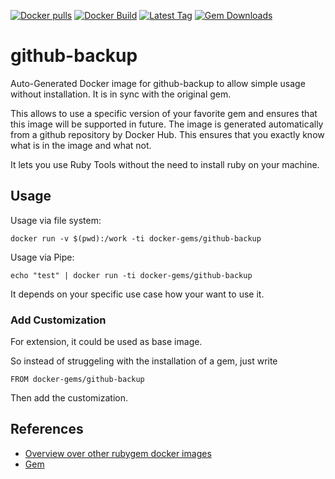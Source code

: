 [![Docker pulls](https://img.shields.io/docker/pulls/rubygem/github-backup.svg)](https://hub.docker.com/r/rubygem/github-backup/)
[![Docker Build](https://img.shields.io/docker/automated/rubygem/github-backup.svg)](https://hub.docker.com/r/rubygem/github-backup/)
[![Latest Tag](https://img.shields.io/github/tag/docker-rubygem/github-backup.svg)](https://hub.docker.com/r/rubygem/github-backup/)
[![Gem Downloads](https://img.shields.io/gem/dt/github-backup.svg)](https://rubygems.org/gems/github-backup/)
# github-backup

Auto-Generated Docker image for github-backup to allow simple usage without installation.
It is in sync with the original gem.

This allows to use a specific version of your favorite gem and ensures that this image will be supported in future.
The image is generated automatically from a github repository by Docker Hub.
This ensures that you exactly know what is in the image and what not.

It lets you use Ruby Tools without the need to install ruby on your machine.

## Usage

Usage via file system:

`docker run -v $(pwd):/work -ti docker-gems/github-backup`

Usage via Pipe:

`echo "test" | docker run -ti docker-gems/github-backup`

It depends on your specific use case how your want to use it.

### Add Customization

For extension, it could be used as base image.

So instead of struggeling with the installation of a gem, just write

`FROM docker-gems/github-backup`

Then add the customization.

## References

 - [Overview over other rubygem docker images](https://github.com/thinkbot/docker-rubygem)
 - [Gem](https://rubygems.org/gems/github-backup/)
